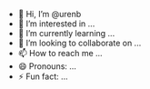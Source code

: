 - 👋 Hi, I’m @urenb
- 👀 I’m interested in ...
- 🌱 I’m currently learning ...
- 💞️ I’m looking to collaborate on ...
- 📫 How to reach me ...
- 😄 Pronouns: ...
- ⚡ Fun fact: ...

<!---
urenb/urenb is a ✨ special ✨ repository because its `README.md` (this file) appears on your GitHub profile.
You can click the Preview link to take a look at your changes.
--->
